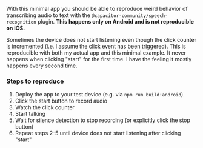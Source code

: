 With this minimal app you should be able to reproduce weird behavior of transcribing audio to text with the `@capacitor-community/speech-recognition` plugin. **This happens only on Android and is not reproducible on iOS.**

Sometimes the device does not start listening even though the click counter is incremented (i.e. I assume the click event has been triggered). This is reproducible with both my actual app and this minimal example. It never happens when clicking "start" for the first time. I have the feeling it mostly happens every second time.


### Steps to reproduce

1. Deploy the app to your test device (e.g. via `npm run build:android`)
2. Click the start button to record audio
3. Watch the click counter
4. Start talking
5. Wait for silence detection to stop recording (or explicitly click the stop button)
6. Repeat steps 2-5 until device does not start listening after clicking "start"
